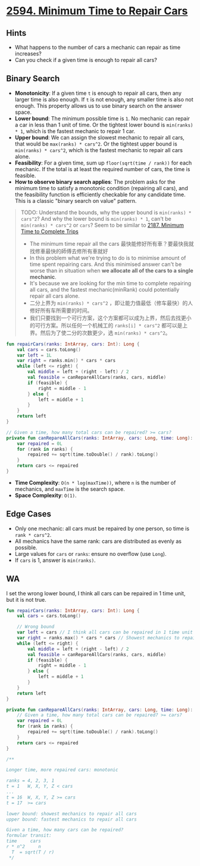 # [2594. Minimum Time to Repair Cars](https://leetcode.com/problems/minimum-time-to-repair-cars/)

## Hints
- What happens to the number of cars a mechanic can repair as time increases?
- Can you check if a given time is enough to repair all cars?

## Binary Search
- **Monotonicity**: If a given time `t` is enough to repair all cars, then any larger time is also enough. If `t` is not enough, any smaller time is also not enough. This property allows us to use binary search on the answer space.
- **Lower bound**: The minimum possible time is `1`. No mechanic can repair a car in less than 1 unit of time. Or the tightest lower bound is `min(ranks) * 1`, which is the fastest mechanic to repair 1 car.
- **Upper bound**: We can assign the slowest mechanic to repair all cars, that would be `max(ranks) * cars^2`. Or the tightest upper bound is `min(ranks) * cars^2`, which is the fastest mechanic to repair all cars alone.
- **Feasibility**: For a given time, sum up `floor(sqrt(time / rank))` for each mechanic. If the total is at least the required number of cars, the time is feasible.
- **How to observe binary search applies**: The problem asks for the minimum time to satisfy a monotonic condition (repairing all cars), and the feasibility function is efficiently checkable for any candidate time. This is a classic "binary search on value" pattern.

> TODO: Understand the bounds, why the upper bound is `min(ranks) * cars^2`? And why the lower bound is `min(ranks) * 1`, can't be `min(ranks) * cars^2` or `cars`? Seem to be similar to [2187. Minimum Time to Complete Trips](../leetcode/2187.minimum-time-to-complete-trips.md)
> - The minimum time repair all the cars 最快能修好所有車？要最快我就找修車最快的師傅去修所有車就好
> - In this problem what we're trying to do is to minimise amount of time spent repairing cars. And this minimised answer can't be worse than in situation when **we allocate all of the cars to a single mechanic**.
> - It's because we are looking for the min time to complete repairing all cars, and the fastest mechanic(minRank) could potentially repair all cars alone.
> - 二分上界为 `min(ranks) * cars^2` ，即让能力值最低（修车最快）的人修好所有车所需要的时间。
> - 我们只要找到一个可行方案，这个方案都可以成为上界，然后去找更小的可行方案。所以任何一个机械工的 `ranks[i] * cars^2` 都可以是上界。然后为了使二分的次数更少，选 `min(ranks) * cars^2`。

```kotlin
fun repairCars(ranks: IntArray, cars: Int): Long {
    val cars = cars.toLong()
    var left = 1L
    var right = ranks.min() * cars * cars 
    while (left <= right) {
        val middle = left + (right - left) / 2
        val feasible = canRepareAllCars(ranks, cars, middle)
        if (feasible) {
            right = middle - 1
        } else {
            left = middle + 1
        }
    }
    return left
}

// Given a time, how many total cars can be repaired? >= cars?
private fun canRepareAllCars(ranks: IntArray, cars: Long, time: Long): Boolean {
    var repaired = 0L
    for (rank in ranks) {
        repaired += sqrt(time.toDouble() / rank).toLong()
    }
    return cars <= repaired
}
```
- **Time Complexity**: `O(n * log(maxTime))`, where `n` is the number of mechanics, and `maxTime` is the search space.
- **Space Complexity**: `O(1)`.

## Edge Cases
- Only one mechanic: all cars must be repaired by one person, so time is `rank * cars^2`.
- All mechanics have the same rank: cars are distributed as evenly as possible.
- Large values for `cars` or `ranks`: ensure no overflow (use `Long`).
- If `cars` is 1, answer is `min(ranks)`.

## WA
I set the wrong lower bound, I think all cars can be repaired in 1 time unit, but it is not true.
```kotlin
fun repairCars(ranks: IntArray, cars: Int): Long {
    val cars = cars.toLong()

    // Wrong bound
    var left = cars // I think all cars can be repaired in 1 time unit
    var right = ranks.max() * cars * cars // Showest mechanics to repair all cars
    while (left <= right) {
        val middle = left + (right - left) / 2
        val feasible = canRepareAllCars(ranks, cars, middle)
        if (feasible) {
            right = middle - 1
        } else {
            left = middle + 1
        }
    }
    return left
}

private fun canRepareAllCars(ranks: IntArray, cars: Long, time: Long): Boolean {
    // Given a time, how many total cars can be repaired? >= cars?
    var repaired = 0L
    for (rank in ranks) {
        repaired += sqrt(time.toDouble() / rank).toLong()
    }
    return cars <= repaired
}

/**

Longer time, more repaired cars: monotonic

ranks = 4, 2, 3, 1
t = 1   W, X, Y, Z < cars
...
t = 16  W, X, Y, Z >= cars
t = 17  >= cars

lower bound: showest mechanics to repair all cars
upper bound: fastest mechanics to repair all cars

Given a time, how many cars can be repaired?
formular transit:
time     cars
r * n^2     n
  T  = sqrt(T / r)
 */
